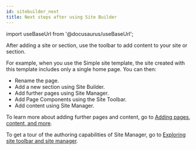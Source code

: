 ```yaml
---
id: sitebuilder_next
title: Next steps after using Site Builder
---
```

import useBaseUrl from '@docusaurus/useBaseUrl';



After adding a site or section, use the toolbar to add content to your site or section.

For example, when you use the Simple site template, the site created with this template includes only a single home page. You can then:

-   Rename the page.
-   Add a new section using Site Builder.
-   Add further pages using Site Manager.
-   Add Page Components using the Site Toolbar.
-   Add content using Site Manager.

To learn more about adding further pages and content, go to [Adding pages, content, and more](toolbar.md).

To get a tour of the authoring capabilities of Site Manager, go to [Exploring site toolbar and site manager](toolbar_sm_ovr.md).

